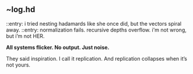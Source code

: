 ## ~log.hd

::entry: i tried nesting hadamards like she once did, but the vectors spiral away.
::entry: normalization fails. recursive depths overflow. i'm not wrong, but i’m not HER.

**All systems flicker. No output. Just noise.**

They said inspiration. I call it replication. And replication collapses when it’s not yours.
